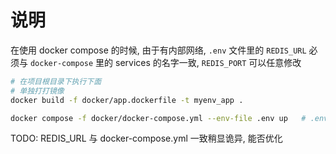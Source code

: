 # 说明

在使用 docker compose 的时候, 由于有内部网络, `.env` 文件里的 `REDIS_URL` 必须与 `docker-compose` 里的 services 的名字一致, `REDIS_PORT` 可以任意修改

```bash
# 在项目根目录下执行下面
# 单独打打镜像
docker build -f docker/app.dockerfile -t myenv_app .

docker compose -f docker/docker-compose.yml --env-file .env up   # .env 默认用 docker-compose.yml 同级目录下的, 但我们一般需要把它放在项目目录下
```

TODO: REDIS_URL 与 docker-compose.yml 一致稍显诡异, 能否优化